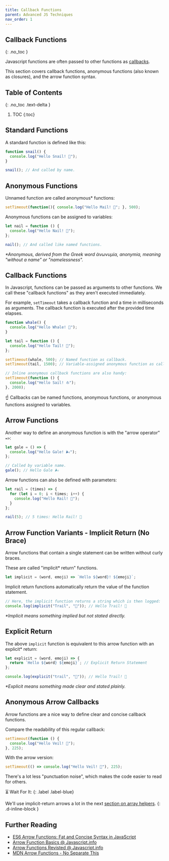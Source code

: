 ```yaml
---
title: Callback Functions
parent: Advanced JS Techniques
nav_order: 1
---
```


<!--prettier-ignore-start-->
## Callback Functions
{: .no_toc }

Javascript functions are often passed to other functions as [callbacks](https://developer.mozilla.org/en-US/docs/Glossary/Callback_function).


This section covers callback functions, anonymous functions (also known as closures), and the arrow function syntax.

## Table of Contents
{: .no_toc .text-delta }  

1. TOC
{:toc}

<!--prettier-ignore-end-->

## Standard Functions

A standard function is defined like this:

```javascript
function snail() {
  console.log("Hello Snail! 🐌");
}

snail(); // And called by name.
```

## Anonymous Functions

Unnamed function are called anonymous\* functions:

```javascript
setTimeout(function(){ console.log("Hello Mail! 📨"; }, 500);
```

Anonymous functions can be assigned to variables:

```javascript
let nail = function () {
  console.log("Hello Nail! 💅");
};

nail(); // And called like named functions.
```

_\*Anonymous, derived from the Greek word ἀνωνυμία, anonymia, meaning "without a name" or "namelessness"._

## Callback Functions

In Javascript, functions can be passed as arguments to other functions. We call these "callback functions" as they aren't executed immediately.

For example, `setTimeout` takes a callback function and a time in milliseconds as arguments. The callback function is executed after the provided time elapses.

```javascript
function whale() {
  console.log("Hello Whale! 🐋");
}

let tail = function () {
  console.log("Hello Tail! 🦨");
};

setTimeout(whale, 500); // Named function as callback.
setTimeout(tail, 1500); // Variable-assigned anonymous function as callback.

// Inline anonymous callback functions are also handy:
setTimeout(function () {
  console.log("Hello Sail! ⛵");
}, 2000);
```

☝️ Callbacks can be named functions, anonymous functions, or anonymous functions assigned to variables.

## Arrow Functions

Another way to define an anonymous function is with the "arrow operator" `=>`:

```javascript
let gale = () => {
  console.log("Hello Gale! 🌬️");
};

// Called by variable name.
gale(); // Hello Gale 🌬️
```

Arrow functions can also be defined with parameters:

```javascript
let rail = (times) => {
  for (let i = 0; i < times; i++) {
    console.log("Hello Rail! 🚊");
  }
};

rail(5); // 5 times: Hello Rail! 🚊
```

## Arrow Function Variants - Implicit Return (No Brace)

Arrow functions that contain a single statement can be written without curly braces.

These are called "implicit\* return" functions.

```javascript
let implicit = (word, emoji) => `Hello ${word}! ${emoji}`;
```

Implicit return functions automatically return the value of the function statement.

```javascript
// Here, the implicit function returns a string which is then logged:
console.log(implicit("Trail", "🌠")); // Hello Trail! 🌠
```

_\*Implicit means something implied but not stated directly._

## Explicit Return

The above `implicit` function is equivalent to this arrow function with an explicit\* return:

```javascript
let explicit = (word, emoji) => {
  return `Hello ${word} ${emoji}`; // Explicit Return Statement
};

console.log(explicit("trail", "🌠")); // Hello Trail! 🌠
```

_\*Explicit means something made clear and stated plainly._

## Anonymous Arrow Callbacks

Arrow functions are a nice way to define clear and concise callback functions.

Compare the readability of this regular callback:

```javascript
setTimeout(function () {
  console.log("Hello Veil! 👰");
}, 225);
```

With the arrow version:

```javascript
setTimeout(() => console.log("Hello Veil! 👰"), 225);
```

There's a lot less "punctuation noise", which makes the code easier to read for others.

⏳ Wait For It:
{: .label .label-blue}

We'll use implicit-return arrows a lot in the next [section on array helpers](/Applied-Math-For-Games-1/docs/05-advanced-javascript/02-array-helpers.html).
{: .d-inline-block }

## Further Reading

- [ES6 Arrow Functions: Fat and Concise Syntax in JavaScript](https://www.sitepoint.com/es6-arrow-functions-new-fat-concise-syntax-javascript/)
- [Arrow Function Basics @ Javascript.info](https://javascript.info/arrow-functions-basics)
- [Arrow Functions Revisted @ Javascript.info](https://javascript.info/arrow-functions)
- [MDN Arrow Functions - No Separate This](https://developer.mozilla.org/en-US/docs/Web/JavaScript/Reference/Functions/Arrow_functions#No_separate_this)
